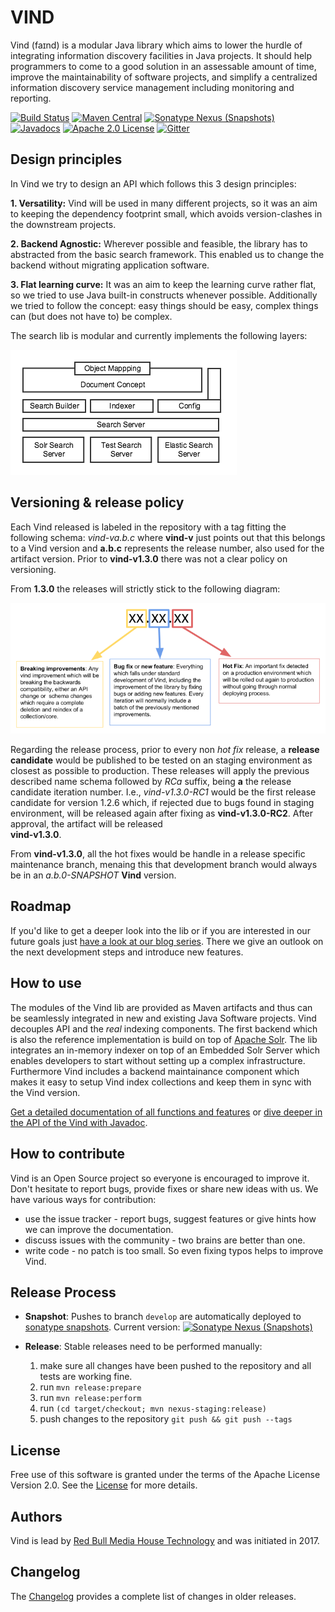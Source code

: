 # VIND

Vind (faɪnd) is a modular Java library which aims to lower the hurdle of integrating information discovery facilities in Java projects.
It should help programmers to come to a good solution in an assessable amount of time, improve the 
maintainability of software projects, and simplify a centralized information discovery service management including monitoring and reporting.

[![Build Status](https://travis-ci.org/RBMHTechnology/vind.svg?branch=master)](https://travis-ci.org/RBMHTechnology/vind)
[![Maven Central](https://img.shields.io/maven-central/v/com.rbmhtechnology.vind/vind.png)](http://search.maven.org/#search%7Cga%7C1%7Cg%3A%22com.rbmhtechnology.vind%22)
[![Sonatype Nexus (Snapshots)](https://img.shields.io/nexus/s/https/oss.sonatype.org/com.rbmhtechnology.vind/vind.png)](https://oss.sonatype.org/#nexus-search;gav~com.rbmhtechnology.vind~~~~)
[![Javadocs](https://www.javadoc.io/badge/com.rbmhtechnology.vind/vind.svg)](https://www.javadoc.io/doc/com.rbmhtechnology.vind/vind)
[![Apache 2.0 License](https://img.shields.io/github/license/rbmhtechnology/vind.svg)](http://www.apache.org/licenses/LICENSE-2.0.html)
[![Gitter](https://img.shields.io/gitter/room/RBMHTechnology/vind.svg)](https://gitter.im/RBMHTechnology/vind)

## Design principles

In Vind we try to design an API which follows this 3 design principles:

**1. Versatility:** Vind will be used in many different projects, so it was an aim to keeping the dependency footprint small, 
which avoids version-clashes in the downstream projects.

**2. Backend Agnostic:** Wherever possible and feasible, the library has to abstracted from the basic search framework. This enabled us to change the
backend without migrating application software.

**3. Flat learning curve:** It was an aim to keep the learning curve rather flat, so we tried to use Java built-in constructs whenever possible. Additionally
we tried to follow the concept: easy things should be easy, complex things can (but does not have to) be complex.

The search lib is modular and currently implements the following layers:

![Search Lib Architecture](./docs/images/layer_cake.png)

## Versioning & release policy

Each Vind released is labeled in the repository with a tag fitting the following schema: _vind-va.b.c_ where 
**vind-v** just points out that this belongs to a Vind version and **a.b.c** represents the release number, also used 
for the artifact version. Prior to **vind-v1.3.0** there was not a clear policy on versioning.

From __1.3.0__ the releases will strictly stick to the following diagram:

![Versioning policy](./docs/images/versioning_policy.png)

Regarding the release process, prior to every non _hot fix_ release, a **release candidate** would be published to be tested 
on an staging environment as closest as possible to production. These releases will apply the previous described name schema 
followed by _RCa_ suffix, being **a** the release candidate iteration number. 
I.e., _vind-v1.3.0-RC1_ would be the first release candidate for version 1.2.6 which, if rejected due to bugs found in 
staging environment, will be released again after fixing as __vind-v1.3.0-RC2__. After approval, the artifact will be released   
**vind-v1.3.0**.

From **vind-v1.3.0**, all the hot fixes would be handle in a release specific maintenance branch, menaing this that development 
branch would always be in an _a.b.0-SNAPSHOT_ **Vind** version.

## Roadmap

If you'd like to get a deeper look into the lib or if you are interested in our future goals just [have a look at 
our blog series](https://rbmhtechnology.github.io/blog/tag/vind/).
There we give an outlook on the next development steps and introduce new features.

## How to use

The modules of the Vind lib are provided as Maven artifacts and thus can be seamlessly integrated in new and existing Java Software
projects. Vind decouples API and the *real* indexing components. The first backend which is also the reference implementation is build
on top of [Apache Solr](http://lucene.apache.org/solr/). The lib integrates an in-memory indexer on top of an Embedded Solr Server 
which enables developers to start without setting up a complex infrastructure. Furthermore Vind includes a backend maintainance component
which makes it easy to setup Vind index collections and keep them in sync with the Vind version.

[Get a detailed documentation of all functions and features](https://rbmhtechnology.github.io/vind/) 
or [dive deeper in the API of the Vind with Javadoc](https://www.javadoc.io/doc/com.rbmhtechnology.vind/vind). 

## How to contribute

Vind is an Open Source project so everyone is encouraged to improve it. Don't hesitate to report bugs, provide fixes or
share new ideas with us. We have various ways for contribution:

* use the issue tracker - report bugs, suggest features or give hints how we can improve the documentation.
* discuss issues with the community - two brains are better than one.
* write code - no patch is too small. So even fixing typos helps to improve Vind.

## Release Process

* **Snapshot**: Pushes to branch `develop` are automatically deployed to [sonatype snapshots](https://oss.sonatype.org/content/repositories/snapshots/com/rbmhtechnology/vind/).
  Current version: [![Sonatype Nexus (Snapshots)](https://img.shields.io/nexus/s/https/oss.sonatype.org/com.rbmhtechnology.vind/vind.png)](https://oss.sonatype.org/#nexus-search;gav~com.rbmhtechnology.vind~~~~)

* **Release**: Stable releases need to be performed manually:
    1. make sure all changes have been pushed to the repository and all tests are working fine.
    1. run `mvn release:prepare`
    1. run `mvn release:perform`
    1. run `(cd target/checkout; mvn nexus-staging:release)`
    1. push changes to the repository `git push && git push --tags`

## License
Free use of this software is granted under the terms of the Apache License Version 2.0.
See the [License](LICENSE) for more details.

## Authors
Vind is lead by [Red Bull Media House Technology](https://github.com/RBMHTechnology) and was initiated in 2017.

## Changelog
The [Changelog](https://rbmhtechnology.github.io/vind/changelog) provides a complete list of changes in older releases.
